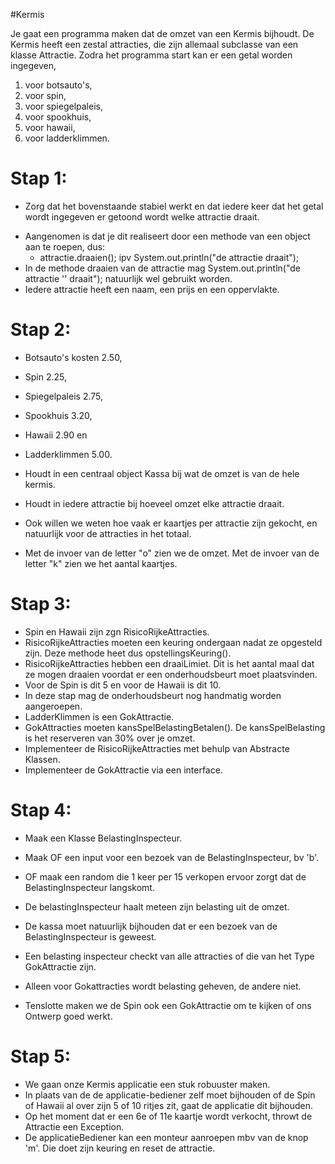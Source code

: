 #Kermis

Je gaat een programma maken dat de omzet van een Kermis bijhoudt.
De Kermis heeft een zestal attracties, die zijn allemaal subclasse van een klasse Attractie.
Zodra het programma start kan er een getal worden ingegeven, 

1. voor botsauto's,
2. voor spin, 
3. voor spiegelpaleis, 
4. voor spookhuis, 
5. voor hawaii, 
6. voor ladderklimmen.

Stap 1: 
=
- Zorg dat het bovenstaande stabiel werkt en dat iedere keer dat het getal wordt ingegeven er getoond wordt welke attractie draait. 
  
* Aangenomen is dat je dit realiseert door een methode van een object aan te roepen, dus:
  * attractie.draaien(); ipv System.out.println("de attractie draait"); 
* In de methode draaien van de attractie mag System.out.println("de attractie '<naam>' draait"); natuurlijk wel gebruikt worden.
* Iedere attractie heeft een naam, een prijs en een oppervlakte.

Stap 2:
=
* Botsauto's kosten 2.50,
* Spin 2.25, 
* Spiegelpaleis 2.75, 
* Spookhuis 3.20, 
* Hawaii 2.90 en 
* Ladderklimmen 5.00.  
  
* Houdt in een centraal object Kassa bij wat de omzet is van de hele kermis. 
* Houdt in iedere attractie bij hoeveel omzet elke attractie draait.
 * Ook willen we weten hoe vaak er kaartjes per attractie zijn gekocht, en natuurlijk voor de attracties in het totaal.
 * Met de invoer van de letter "o" zien we de omzet. Met de invoer van de letter "k" zien we het aantal kaartjes.

Stap 3:
=
* Spin en Hawaii zijn zgn RisicoRijkeAttracties.
* RisicoRijkeAttracties moeten een keuring ondergaan nadat ze opgesteld zijn. Deze methode heet dus opstellingsKeuring(). 
* RisicoRijkeAttracties hebben een draaiLimiet. Dit is het aantal maal dat ze mogen draaien voordat er een onderhoudsbeurt moet plaatsvinden.
 * Voor de Spin is dit 5 en voor de Hawaii is dit 10. 
 * In deze stap mag de onderhoudsbeurt nog handmatig worden aangeroepen.
* LadderKlimmen is een GokAttractie.
* GokAttracties moeten kansSpelBelastingBetalen(). De kansSpelBelasting is het reserveren van 30% over je omzet.
* Implementeer de RisicoRijkeAttracties met behulp van Abstracte Klassen.
* Implementeer de GokAttractie via een interface.

Stap 4:
=
* Maak een Klasse BelastingInspecteur. 
* Maak OF een input voor een bezoek van de BelastingInspecteur, bv 'b'.
* OF maak een random die 1 keer per 15 verkopen ervoor zorgt dat de BelastingInspecteur langskomt.

* De belastingInspecteur haalt meteen zijn belasting uit de omzet.
* De kassa moet natuurlijk bijhouden dat er een bezoek van de BelastingInspecteur is geweest.
* Een belasting inspecteur checkt van alle attracties of die van het Type GokAttractie zijn.
* Alleen voor Gokattracties wordt belasting geheven, de andere niet.

* Tenslotte maken we de Spin ook een GokAttractie om te kijken of ons Ontwerp goed werkt.

Stap 5:
=
* We gaan onze Kermis applicatie een stuk robuuster maken.
* In plaats van de de applicatie-bediener zelf moet bijhouden of de Spin of Hawaii al over zijn 5 of 10 ritjes zit, gaat de applicatie dit bijhouden.
* Op het moment dat er een 6e of 11e kaartje wordt verkocht, throwt de Attractie een Exception.
* De applicatieBediener kan een monteur aanroepen mbv van de knop 'm'. Die doet zijn keuring en reset de attractie.
